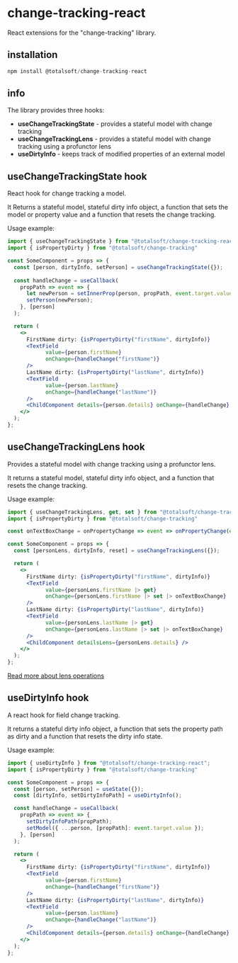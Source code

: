 # change-tracking-react
React extensions for the "change-tracking" library.


## installation
```javascript
npm install @totalsoft/change-tracking-react
```

## info
The library provides three hooks:
- **useChangeTrackingState** - provides a stateful model with change tracking
- **useChangeTrackingLens** - provides a stateful model with change tracking using a profunctor lens
- **useDirtyInfo** - keeps track of modified properties of an external model
 

## useChangeTrackingState hook
React hook for change tracking a model.

It Returns a stateful model,  stateful dirty info object, a function that sets the model or property value and a function that resets the change tracking.

Usage example:

```jsx
import { useChangeTrackingState } from "@totalsoft/change-tracking-react";
import { isPropertyDirty } from "@totalsoft/change-tracking"

const SomeComponent = props => {
  const [person, dirtyInfo, setPerson] = useChangeTrackingState({});
  
  const handleChange = useCallback(
    propPath => event => {
      let newPerson = setInnerProp(person, propPath, event.target.value)
      setPerson(newPerson);
    }, [person]
  );

  return (
    <>
      FirstName dirty: {isPropertyDirty("firstName", dirtyInfo)}
      <TextField
            value={person.firstName}
            onChange={handleChange("firstName")}
      />
      LastName dirty: {isPropertyDirty("lastName", dirtyInfo)}
      <TextField
            value={person.lastName}
            onChange={handleChange("lastName")}
      />
      <ChildComponent details={person.details} onChange={handleChange} />
    </>
  );
};
```
## useChangeTrackingLens hook
Provides a stateful model with change tracking using a profunctor lens.

It returns a stateful model, stateful dirty info object, and a function that resets the change tracking.

Usage example:

```jsx
import { useChangeTrackingLens, get, set } from "@totalsoft/change-tracking-react";
import { isPropertyDirty } from "@totalsoft/change-tracking"

const onTextBoxChange = onPropertyChange => event => onPropertyChange(event.target.value)

const SomeComponent = props => {
  const [personLens, dirtyInfo, reset] = useChangeTrackingLens({});

  return (
    <>
      FirstName dirty: {isPropertyDirty("firstName", dirtyInfo)}
      <TextField
            value={personLens.firstName |> get}
            onChange={personLens.firstName |> set |> onTextBoxChange}
      />
      LastName dirty: {isPropertyDirty("lastName", dirtyInfo)}
      <TextField
            value={personLens.lastName |> get}
            onChange={personLens.lastName |> set |> onTextBoxChange}
      />
      <ChildComponent detailsLens={personLens.details} />
    </>
  );
};
```

[Read more about lens operations](src/lensProxy/README.md)

## useDirtyInfo hook

A react hook for field change tracking. 

It returns a stateful dirty info object, a function that sets the property path as dirty and a function that resets the dirty info state. 

Usage example:

```jsx
import { useDirtyInfo } from "@totalsoft/change-tracking-react";
import { isPropertyDirty } from "@totalsoft/change-tracking"

const SomeComponent = props => {
  const [person, setPerson] = useState({});
  const [dirtyInfo, setDirtyInfoPath] = useDirtyInfo();

  const handleChange = useCallback(
    propPath => event => {
      setDirtyInfoPath(propPath);
      setModel({ ...person, [propPath]: event.target.value });
    }, [person]
  );

  return (
    <>
      FirstName dirty: {isPropertyDirty("firstName", dirtyInfo)}
      <TextField
            value={person.firstName}
            onChange={handleChange("firstName")}
      />
      LastName dirty: {isPropertyDirty("lastName", dirtyInfo)}
      <TextField
            value={person.lastName}
            onChange={handleChange("lastName")}
      />
      <ChildComponent details={person.details} onChange={handleChange} />
    </>
  );
};
```
